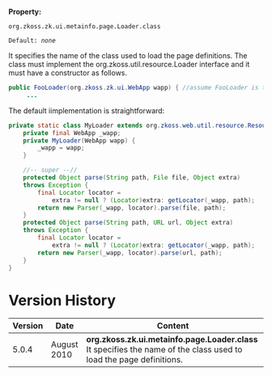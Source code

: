 **Property:**

`org.zkoss.zk.ui.metainfo.page.Loader.class`

`Default: `<i>`none`</i>

It specifies the name of the class used to load the page definitions.
The class must implement the
<javadoc>org.zkoss.util.resource.Loader</javadoc> interface and it must
have a constructor as follows.

``` java
public FooLoader(org.zkoss.zk.ui.WebApp wapp) { //assume FooLoader is the implementation class
     ...
```

The default iimplementation is straightforward:

``` java
private static class MyLoader extends org.zkoss.web.util.resource.ResourceLoader {
    private final WebApp _wapp;
    private MyLoader(WebApp wapp) {
        _wapp = wapp;
    }

    //-- super --//
    protected Object parse(String path, File file, Object extra)
    throws Exception {
        final Locator locator =
            extra != null ? (Locator)extra: getLocator(_wapp, path);
        return new Parser(_wapp, locator).parse(file, path);
    }
    protected Object parse(String path, URL url, Object extra)
    throws Exception {
        final Locator locator =
            extra != null ? (Locator)extra: getLocator(_wapp, path);
        return new Parser(_wapp, locator).parse(url, path);
    }
}
```

# Version History

| Version | Date        | Content                                                                                                              |
|---------|-------------|----------------------------------------------------------------------------------------------------------------------|
| 5.0.4   | August 2010 | **org.zkoss.zk.ui.metainfo.page.Loader.class** It specifies the name of the class used to load the page definitions. |
